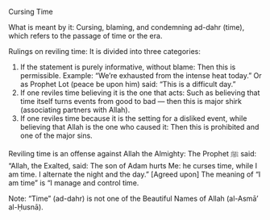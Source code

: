 Cursing Time 

What is meant by it:
Cursing, blaming, and condemning ad-dahr (time), which refers to the passage of time or the era.

Rulings on reviling time:
It is divided into three categories:
 1. If the statement is purely informative, without blame:
Then this is permissible.
Example: 
“We’re exhausted from the intense heat today.”
Or as Prophet Lot (peace be upon him) said: “This is a difficult day.”
 2. If one reviles time believing it is the one that acts:
Such as believing that time itself turns events from good to bad — then this is major shirk (associating partners with Allah).
 3. If one reviles time because it is the setting for a disliked event, while believing that Allah is the one who caused it:
Then this is prohibited and one of the major sins.

Reviling time is an offense against Allah the Almighty:
The Prophet ﷺ said:
“Allah, the Exalted, said: The son of Adam hurts Me: he curses time, while I am time. I alternate the night and the day.”
[Agreed upon]
The meaning of “I am time” is “I manage and control time.

Note:
“Time” (ad-dahr) is not one of the Beautiful Names of Allah (al-Asmā’ al-Ḥusnā).
